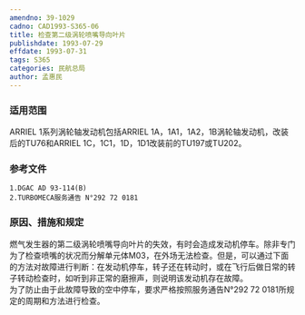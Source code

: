 ```yaml
---
amendno: 39-1029  
cadno: CAD1993-S365-06  
title: 检查第二级涡轮喷嘴导向叶片  
publishdate: 1993-07-29  
effdate: 1993-07-31  
tags: S365  
categories: 民航总局  
author: 孟惠民  
---
```

  
### 适用范围  
ARRIEL 1系列涡轮轴发动机包括ARRIEL 1A，1A1，1A2，1B涡轮轴发动机，改装后的TU76和ARRIEL 1C，1C1，1D，1D1改装前的TU197或TU202。  
  
<!--more-->  
### 参考文件  
    1.DGAC AD 93-114(B)  
    2.TURBOMECA服务通告 N°292 72 0181  
  
### 原因、措施和规定  
燃气发生器的第二级涡轮喷嘴导向叶片的失效，有时会造成发动机停车。除非专门为了检查喷嘴的状况而分解单元体M03，在外场无法检查。但是，可以通过下面的方法对故障进行判断：在发动机停车，转子还在转动时，或在飞行后做日常的转子转动检查时，如听到非正常的磨擦声，则说明该发动机存在故障。  
    为了防止由于此故障导致的空中停车，要求严格按照服务通告N°292 72 0181所规定的周期和方法进行检查。  
